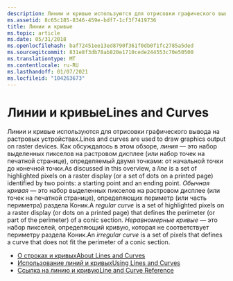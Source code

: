 ```yaml
---
description: Линии и кривые используются для отрисовки графического вывода на растровых устройствах.
ms.assetid: 8c65c185-8346-459e-bdf7-1cf3f7419736
title: Линии и кривые
ms.topic: article
ms.date: 05/31/2018
ms.openlocfilehash: baf72451ee13ed8790f361f0db0f1fc2785a5ded
ms.sourcegitcommit: 831e8f3db78ab820e1710cede244553c70e50500
ms.translationtype: MT
ms.contentlocale: ru-RU
ms.lasthandoff: 01/07/2021
ms.locfileid: "104263673"
---
```

# <a name="lines-and-curves"></a><span data-ttu-id="bca01-103">Линии и кривые</span><span class="sxs-lookup"><span data-stu-id="bca01-103">Lines and Curves</span></span>

<span data-ttu-id="bca01-104">Линии и кривые используются для отрисовки графического вывода на растровых устройствах.</span><span class="sxs-lookup"><span data-stu-id="bca01-104">Lines and curves are used to draw graphics output on raster devices.</span></span> <span data-ttu-id="bca01-105">Как обсуждалось в этом обзоре, *линия* — это набор выделенных пикселов на растровом дисплее (или набор точек на печатной странице), определяемый двумя точками: от начальной точки до конечной точки.</span><span class="sxs-lookup"><span data-stu-id="bca01-105">As discussed in this overview, a *line* is a set of highlighted pixels on a raster display (or a set of dots on a printed page) identified by two points: a starting point and an ending point.</span></span> <span data-ttu-id="bca01-106">*Обычная кривая* — это набор выделенных пикселов на растровом дисплее (или точек на печатной странице), определяющих периметр (или часть периметра) раздела Коник.</span><span class="sxs-lookup"><span data-stu-id="bca01-106">A *regular curve* is a set of highlighted pixels on a raster display (or dots on a printed page) that defines the perimeter (or part of the perimeter) of a conic section.</span></span> <span data-ttu-id="bca01-107">*Неравномерные кривые* — это набор пикселей, определяющий кривую, которая не соответствует периметру раздела Коник.</span><span class="sxs-lookup"><span data-stu-id="bca01-107">An *irregular curve* is a set of pixels that defines a curve that does not fit the perimeter of a conic section.</span></span>

-   [<span data-ttu-id="bca01-108">О строках и кривых</span><span class="sxs-lookup"><span data-stu-id="bca01-108">About Lines and Curves</span></span>](about-lines-and-curves.md)
-   [<span data-ttu-id="bca01-109">Использование линий и кривых</span><span class="sxs-lookup"><span data-stu-id="bca01-109">Using Lines and Curves</span></span>](using-lines-and-curves.md)
-   [<span data-ttu-id="bca01-110">Ссылка на линию и кривую</span><span class="sxs-lookup"><span data-stu-id="bca01-110">Line and Curve Reference</span></span>](line-and-curve-reference.md)

 

 




